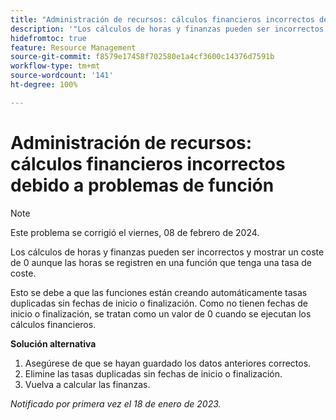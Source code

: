 ```yaml
---
title: "Administración de recursos: cálculos financieros incorrectos debido a problemas de función"
description: '"Los cálculos de horas y finanzas pueden ser incorrectos y mostrar un coste de 0 aunque las horas se registren en una función que tenga una tasa de coste".'
hidefromtoc: true
feature: Resource Management
source-git-commit: f8579e17458f702580e1a4cf3600c14376d7591b
workflow-type: tm+mt
source-wordcount: '141'
ht-degree: 100%

---
```



# Administración de recursos: cálculos financieros incorrectos debido a problemas de función

>[!NOTE]
>
>Este problema se corrigió el viernes, 08 de febrero de 2024.

Los cálculos de horas y finanzas pueden ser incorrectos y mostrar un coste de 0 aunque las horas se registren en una función que tenga una tasa de coste.

Esto se debe a que las funciones están creando automáticamente tasas duplicadas sin fechas de inicio o finalización. Como no tienen fechas de inicio o finalización, se tratan como un valor de 0 cuando se ejecutan los cálculos financieros.

**Solución alternativa**

1. Asegúrese de que se hayan guardado los datos anteriores correctos.
1. Elimine las tasas duplicadas sin fechas de inicio o finalización.
1. Vuelva a calcular las finanzas.

_Notificado por primera vez el 18 de enero de 2023._
